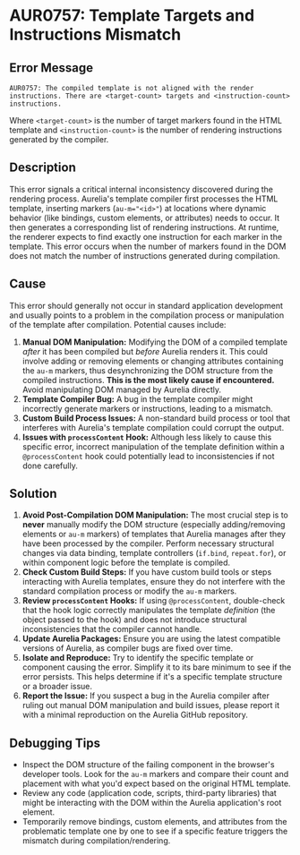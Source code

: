 # AUR0757: Template Targets and Instructions Mismatch

## Error Message

`AUR0757: The compiled template is not aligned with the render instructions. There are <target-count> targets and <instruction-count> instructions.`

Where `<target-count>` is the number of target markers found in the HTML template and `<instruction-count>` is the number of rendering instructions generated by the compiler.

## Description

This error signals a critical internal inconsistency discovered during the rendering process. Aurelia's template compiler first processes the HTML template, inserting markers (`au-m="<id>"`) at locations where dynamic behavior (like bindings, custom elements, or attributes) needs to occur. It then generates a corresponding list of rendering instructions. At runtime, the renderer expects to find exactly one instruction for each marker in the template. This error occurs when the number of markers found in the DOM does not match the number of instructions generated during compilation.

## Cause

This error should generally not occur in standard application development and usually points to a problem in the compilation process or manipulation of the template after compilation. Potential causes include:

1.  **Manual DOM Manipulation:** Modifying the DOM of a compiled template *after* it has been compiled but *before* Aurelia renders it. This could involve adding or removing elements or changing attributes containing the `au-m` markers, thus desynchronizing the DOM structure from the compiled instructions. **This is the most likely cause if encountered.** Avoid manipulating DOM managed by Aurelia directly.
2.  **Template Compiler Bug:** A bug in the template compiler might incorrectly generate markers or instructions, leading to a mismatch.
3.  **Custom Build Process Issues:** A non-standard build process or tool that interferes with Aurelia's template compilation could corrupt the output.
4.  **Issues with `processContent` Hook:** Although less likely to cause this specific error, incorrect manipulation of the template definition within a `@processContent` hook could potentially lead to inconsistencies if not done carefully.

## Solution

1.  **Avoid Post-Compilation DOM Manipulation:** The most crucial step is to **never** manually modify the DOM structure (especially adding/removing elements or `au-m` markers) of templates that Aurelia manages after they have been processed by the compiler. Perform necessary structural changes via data binding, template controllers (`if.bind`, `repeat.for`), or within component logic before the template is compiled.
2.  **Check Custom Build Steps:** If you have custom build tools or steps interacting with Aurelia templates, ensure they do not interfere with the standard compilation process or modify the `au-m` markers.
3.  **Review `processContent` Hooks:** If using `@processContent`, double-check that the hook logic correctly manipulates the template *definition* (the object passed to the hook) and does not introduce structural inconsistencies that the compiler cannot handle.
4.  **Update Aurelia Packages:** Ensure you are using the latest compatible versions of Aurelia, as compiler bugs are fixed over time.
5.  **Isolate and Reproduce:** Try to identify the specific template or component causing the error. Simplify it to its bare minimum to see if the error persists. This helps determine if it's a specific template structure or a broader issue.
6.  **Report the Issue:** If you suspect a bug in the Aurelia compiler after ruling out manual DOM manipulation and build issues, please report it with a minimal reproduction on the Aurelia GitHub repository.

## Debugging Tips

*   Inspect the DOM structure of the failing component in the browser's developer tools. Look for the `au-m` markers and compare their count and placement with what you'd expect based on the original HTML template.
*   Review any code (application code, scripts, third-party libraries) that might be interacting with the DOM within the Aurelia application's root element.
*   Temporarily remove bindings, custom elements, and attributes from the problematic template one by one to see if a specific feature triggers the mismatch during compilation/rendering.
